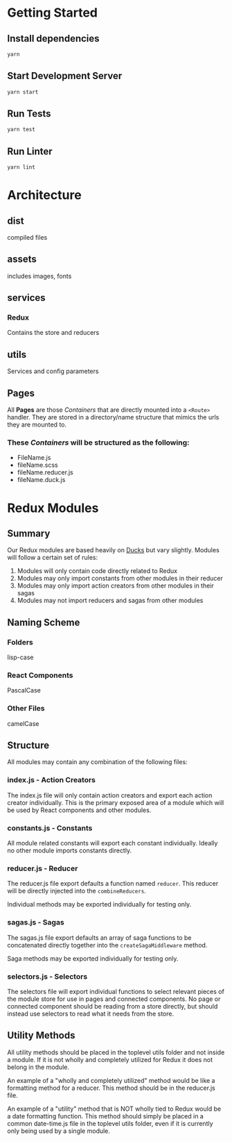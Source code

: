 # Getting Started

## Install dependencies

```bash
yarn
```

## Start Development Server

```bash
yarn start
```

## Run Tests

```bash
yarn test
```

## Run Linter

```bash
yarn lint
```

# Architecture

## dist

compiled files

## assets

includes images, fonts

## services

### Redux

Contains the store and reducers

## utils

Services and config parameters

## Pages

All **Pages** are those *Containers* that are directly mounted into a `<Route>` handler. They are stored in a
directory/name structure that mimics the urls they are mounted to.

### These *Containers* will be structured as the following:

- FileName.js
- fileName.scss
- fileName.reducer.js
- fileName.duck.js

# Redux Modules

## Summary

Our Redux modules are based heavily on [Ducks](https://github.com/erikras/ducks-modular-redux) but vary slightly. Modules
will follow a certain set of rules:

1. Modules will only contain code directly related to Redux
2. Modules may only import constants from other modules in their reducer
3. Modules may only import action creators from other modules in their sagas
4. Modules may not import reducers and sagas from other modules

## Naming Scheme

### Folders

lisp-case

### React Components

PascalCase

### Other Files

camelCase

## Structure

All modules may contain any combination of the following files:

### index.js - Action Creators

The index.js file will only contain action creators and export each action creator individually. This is the primary
exposed area of a module which will be used by React components and other modules.

### constants.js - Constants

All module related constants will export each constant individually. Ideally no other module imports constants directly.

### reducer.js - Reducer

The reducer.js file export defaults a function named `reducer`. This reducer will be directly injected into the
`combineReducers`.

Individual methods may be exported individually for testing only.

### sagas.js - Sagas

The sagas.js file export defaults an array of saga functions to be concatenated directly together into the
`createSagaMiddleware` method.

Saga methods may be exported individually for testing only.

### selectors.js - Selectors

The selectors file will export individual functions to select relevant pieces of the module store for use in pages and
connected components. No page or connected component should be reading from a store directly, but should
instead use selectors to read what it needs from the store.

## Utility Methods

All utility methods should be placed in the toplevel utils folder and not inside a module. If it is not wholly and
completely utilized for Redux it does not belong in the module.

An example of a "wholly and completely utilized" method would be like a formatting method for a reducer. This method
should be in the reducer.js file.

An example of a "utility" method that is NOT wholly tied to Redux would be a date formatting function. This method
should simply be placed in a common date-time.js file in the toplevel utils folder, even if it is currently only being
used by a single module.
